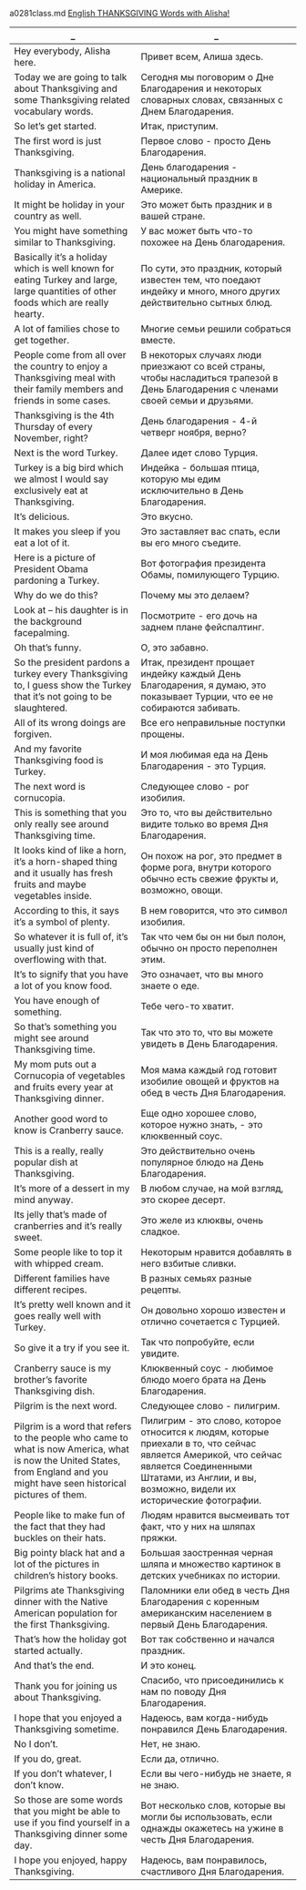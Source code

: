 a0281class.md
[English THANKSGIVING Words with Alisha!
](https://www.youtube.com/watch?v=64eFwnkiA78)





_|_
--|--
Hey everybody, Alisha here.|Привет всем, Алиша здесь.
Today we are going to talk about Thanksgiving and some Thanksgiving related vocabulary words.|Сегодня мы поговорим о Дне Благодарения и некоторых словарных словах, связанных с Днем Благодарения.
So let’s get started.|Итак, приступим.
The first word is just Thanksgiving.|Первое слово - просто День Благодарения.
Thanksgiving is a national holiday in America.|День благодарения - национальный праздник в Америке.
It might be holiday in your country as well.|Это может быть праздник и в вашей стране.
You might have something similar to Thanksgiving.|У вас может быть что-то похожее на День благодарения.
Basically it’s a holiday which is well known for eating Turkey and large, large quantities of other foods which are really hearty.|По сути, это праздник, который известен тем, что поедают индейку и много, много других действительно сытных блюд.
A lot of families chose to get together.|Многие семьи решили собраться вместе.
People come from all over the country to enjoy a Thanksgiving meal with their family members and friends in some cases.|В некоторых случаях люди приезжают со всей страны, чтобы насладиться трапезой в День Благодарения с членами своей семьи и друзьями.
Thanksgiving is the 4th Thursday of every November, right?|День благодарения - 4-й четверг ноября, верно?
Next is the word Turkey.|Далее идет слово Турция.
Turkey is a big bird which we almost I would say exclusively eat at Thanksgiving.|Индейка - большая птица, которую мы едим исключительно в День Благодарения.
It’s delicious.|Это вкусно.
It makes you sleep if you eat a lot of it.|Это заставляет вас спать, если вы его много съедите.
Here is a picture of President Obama pardoning a Turkey.|Вот фотография президента Обамы, помилующего Турцию.
Why do we do this?|Почему мы это делаем?
Look at – his daughter is in the background facepalming.|Посмотрите - его дочь на заднем плане фейспалтинг.
Oh that’s funny.|О, это забавно.
So the president pardons a turkey every Thanksgiving to, I guess show the Turkey that it’s not going to be slaughtered.|Итак, президент прощает индейку каждый День Благодарения, я думаю, это показывает Турции, что ее не собираются забивать.
All of its wrong doings are forgiven.|Все его неправильные поступки прощены.
And my favorite Thanksgiving food is Turkey.|И моя любимая еда на День Благодарения - это Турция.
The next word is cornucopia.|Следующее слово - рог изобилия.
This is something that you only really see around Thanksgiving time.|Это то, что вы действительно видите только во время Дня Благодарения.
It looks kind of like a horn, it’s a horn-shaped thing and it usually has fresh fruits and maybe vegetables inside.|Он похож на рог, это предмет в форме рога, внутри которого обычно есть свежие фрукты и, возможно, овощи.
According to this, it says it’s a symbol of plenty.|В нем говорится, что это символ изобилия.
So whatever it is full of, it’s usually just kind of overflowing with that.|Так что чем бы он ни был полон, обычно он просто переполнен этим.
It’s to signify that you have a lot of you know food.|Это означает, что вы много знаете о еде.
You have enough of something.|Тебе чего-то хватит.
So that’s something you might see around Thanksgiving time.|Так что это то, что вы можете увидеть в День Благодарения.
My mom puts out a Cornucopia of vegetables and fruits every year at Thanksgiving dinner.|Моя мама каждый год готовит изобилие овощей и фруктов на обед в честь Дня Благодарения.
Another good word to know is Cranberry sauce.|Еще одно хорошее слово, которое нужно знать, - это клюквенный соус.
This is a really, really popular dish at Thanksgiving.|Это действительно очень популярное блюдо на День Благодарения.
It’s more of a dessert in my mind anyway.|В любом случае, на мой взгляд, это скорее десерт.
Its jelly that’s made of cranberries and it’s really sweet.|Это желе из клюквы, очень сладкое.
Some people like to top it with whipped cream.|Некоторым нравится добавлять в него взбитые сливки.
Different families have different recipes.|В разных семьях разные рецепты.
It’s pretty well known and it goes really well with Turkey.|Он довольно хорошо известен и отлично сочетается с Турцией.
So give it a try if you see it.|Так что попробуйте, если увидите.
Cranberry sauce is my brother’s favorite Thanksgiving dish.|Клюквенный соус - любимое блюдо моего брата на День Благодарения.
Pilgrim is the next word.|Следующее слово - пилигрим.
Pilgrim is a word that refers to the people who came to what is now America, what is now the United States, from England and you might have seen historical pictures of them.|Пилигрим - это слово, которое относится к людям, которые приехали в то, что сейчас является Америкой, что сейчас является Соединенными Штатами, из Англии, и вы, возможно, видели их исторические фотографии.
People like to make fun of the fact that they had buckles on their hats.|Людям нравится высмеивать тот факт, что у них на шляпах пряжки.
Big pointy black hat and a lot of the pictures in children’s history books.|Большая заостренная черная шляпа и множество картинок в детских учебниках по истории.
Pilgrims ate Thanksgiving dinner with the Native American population for the first Thanksgiving.|Паломники ели обед в честь Дня Благодарения с коренным американским населением в первый День Благодарения.
That’s how the holiday got started actually.|Вот так собственно и начался праздник.
And that’s the end.|И это конец.
Thank you for joining us about Thanksgiving.|Спасибо, что присоединились к нам по поводу Дня Благодарения.
I hope that you enjoyed a Thanksgiving sometime.|Надеюсь, вам когда-нибудь понравился День Благодарения.
No I don’t.|Нет, не знаю.
If you do, great.|Если да, отлично.
If you don’t whatever, I don’t know.|Если вы чего-нибудь не знаете, я не знаю.
So those are some words that you might be able to use if you find yourself in a Thanksgiving dinner some day.|Вот несколько слов, которые вы могли бы использовать, если однажды окажетесь на ужине в честь Дня Благодарения.
I hope you enjoyed, happy Thanksgiving.|Надеюсь, вам понравилось, счастливого Дня Благодарения.
